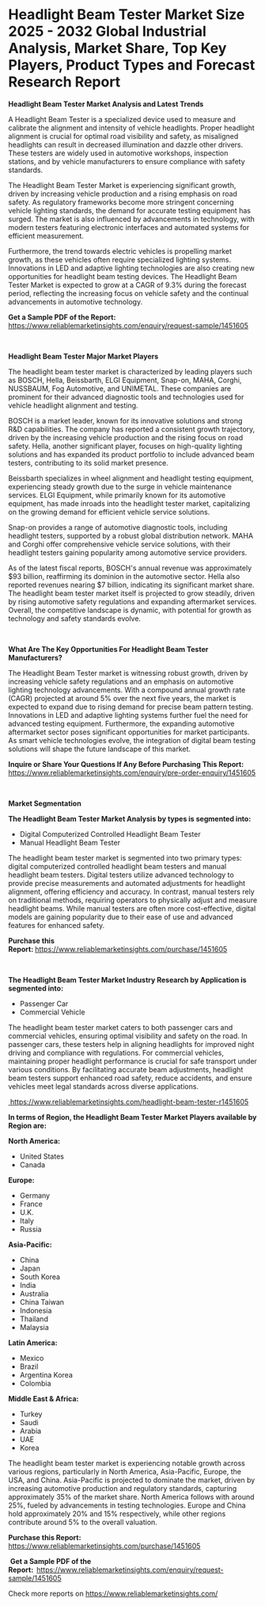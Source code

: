 <p><h1>Headlight Beam Tester Market Size 2025 - 2032 Global Industrial Analysis, Market Share, Top Key Players, Product Types and Forecast Research Report</h1></p><p><strong>Headlight Beam Tester Market Analysis and Latest Trends</strong></p>
<p><p>A Headlight Beam Tester is a specialized device used to measure and calibrate the alignment and intensity of vehicle headlights. Proper headlight alignment is crucial for optimal road visibility and safety, as misaligned headlights can result in decreased illumination and dazzle other drivers. These testers are widely used in automotive workshops, inspection stations, and by vehicle manufacturers to ensure compliance with safety standards.</p><p>The Headlight Beam Tester Market is experiencing significant growth, driven by increasing vehicle production and a rising emphasis on road safety. As regulatory frameworks become more stringent concerning vehicle lighting standards, the demand for accurate testing equipment has surged. The market is also influenced by advancements in technology, with modern testers featuring electronic interfaces and automated systems for efficient measurement.</p><p>Furthermore, the trend towards electric vehicles is propelling market growth, as these vehicles often require specialized lighting systems. Innovations in LED and adaptive lighting technologies are also creating new opportunities for headlight beam testing devices. The Headlight Beam Tester Market is expected to grow at a CAGR of 9.3% during the forecast period, reflecting the increasing focus on vehicle safety and the continual advancements in automotive technology.</p></p>
<p><strong>Get a Sample PDF of the Report:&nbsp;</strong> <a href="https://www.reliablemarketinsights.com/enquiry/request-sample/1451605?utm_campaign=3038&utm_medium=2&utm_source=Github&utm_content=ia&utm_term=09042025&utm_id=headlight-beam-tester">https://www.reliablemarketinsights.com/enquiry/request-sample/1451605</a></p>
<p>&nbsp;</p>
<p><strong>Headlight Beam Tester Major Market Players</strong></p>
<p><p>The headlight beam tester market is characterized by leading players such as BOSCH, Hella, Beissbarth, ELGI Equipment, Snap-on, MAHA, Corghi, NUSSBAUM, Fog Automotive, and UNIMETAL. These companies are prominent for their advanced diagnostic tools and technologies used for vehicle headlight alignment and testing.</p><p>BOSCH is a market leader, known for its innovative solutions and strong R&D capabilities. The company has reported a consistent growth trajectory, driven by the increasing vehicle production and the rising focus on road safety. Hella, another significant player, focuses on high-quality lighting solutions and has expanded its product portfolio to include advanced beam testers, contributing to its solid market presence.</p><p>Beissbarth specializes in wheel alignment and headlight testing equipment, experiencing steady growth due to the surge in vehicle maintenance services. ELGI Equipment, while primarily known for its automotive equipment, has made inroads into the headlight tester market, capitalizing on the growing demand for efficient vehicle service solutions.</p><p>Snap-on provides a range of automotive diagnostic tools, including headlight testers, supported by a robust global distribution network. MAHA and Corghi offer comprehensive vehicle service solutions, with their headlight testers gaining popularity among automotive service providers.</p><p>As of the latest fiscal reports, BOSCH's annual revenue was approximately $93 billion, reaffirming its dominion in the automotive sector. Hella also reported revenues nearing $7 billion, indicating its significant market share. The headlight beam tester market itself is projected to grow steadily, driven by rising automotive safety regulations and expanding aftermarket services. Overall, the competitive landscape is dynamic, with potential for growth as technology and safety standards evolve.</p></p>
<p>&nbsp;</p>
<p><strong>What Are The Key Opportunities For Headlight Beam Tester Manufacturers?</strong></p>
<p><p>The Headlight Beam Tester market is witnessing robust growth, driven by increasing vehicle safety regulations and an emphasis on automotive lighting technology advancements. With a compound annual growth rate (CAGR) projected at around 5% over the next five years, the market is expected to expand due to rising demand for precise beam pattern testing. Innovations in LED and adaptive lighting systems further fuel the need for advanced testing equipment. Furthermore, the expanding automotive aftermarket sector poses significant opportunities for market participants. As smart vehicle technologies evolve, the integration of digital beam testing solutions will shape the future landscape of this market.</p></p>
<p><strong>Inquire or Share Your Questions If Any Before Purchasing This Report:</strong> <a href="https://www.reliablemarketinsights.com/enquiry/pre-order-enquiry/1451605?utm_campaign=3038&utm_medium=2&utm_source=Github&utm_content=ia&utm_term=09042025&utm_id=headlight-beam-tester">https://www.reliablemarketinsights.com/enquiry/pre-order-enquiry/1451605</a></p>
<p>&nbsp;</p>
<p><strong>Market Segmentation</strong></p>
<p><strong>The Headlight Beam Tester Market Analysis by types is segmented into:</strong></p>
<p><ul><li>Digital Computerized Controlled Headlight Beam Tester</li><li>Manual Headlight Beam Tester</li></ul></p>
<p><p>The headlight beam tester market is segmented into two primary types: digital computerized controlled headlight beam testers and manual headlight beam testers. Digital testers utilize advanced technology to provide precise measurements and automated adjustments for headlight alignment, offering efficiency and accuracy. In contrast, manual testers rely on traditional methods, requiring operators to physically adjust and measure headlight beams. While manual testers are often more cost-effective, digital models are gaining popularity due to their ease of use and advanced features for enhanced safety.</p></p>
<p><strong>Purchase this Report:&nbsp;</strong><a href="https://www.reliablemarketinsights.com/purchase/1451605?utm_campaign=3038&utm_medium=2&utm_source=Github&utm_content=ia&utm_term=09042025&utm_id=headlight-beam-tester">https://www.reliablemarketinsights.com/purchase/1451605</a></p>
<p>&nbsp;</p>
<p><strong>The Headlight Beam Tester Market Industry Research by Application is segmented into:</strong></p>
<p><ul><li>Passenger Car</li><li>Commercial Vehicle</li></ul></p>
<p><p>The headlight beam tester market caters to both passenger cars and commercial vehicles, ensuring optimal visibility and safety on the road. In passenger cars, these testers help in aligning headlights for improved night driving and compliance with regulations. For commercial vehicles, maintaining proper headlight performance is crucial for safe transport under various conditions. By facilitating accurate beam adjustments, headlight beam testers support enhanced road safety, reduce accidents, and ensure vehicles meet legal standards across diverse applications.</p></p>
<p><a href="https://www.reliablemarketinsights.com/headlight-beam-tester-r1451605?utm_campaign=3038&utm_medium=2&utm_source=Github&utm_content=ia&utm_term=09042025&utm_id=headlight-beam-tester">&nbsp;https://www.reliablemarketinsights.com/headlight-beam-tester-r1451605</a></p>
<p><strong>In terms of Region, the Headlight Beam Tester Market Players available by Region are:</strong></p>
<p>
    <p> <strong> North America: </strong>
        <ul>
            <li>United States</li>
            <li>Canada</li>
        </ul>
        </p> 
    <p> <strong> Europe: </strong>
        <ul>
            <li>Germany</li>
            <li>France</li>
            <li>U.K.</li>
            <li>Italy</li>
            <li>Russia</li>
        </ul>
        </p> 
    <p> <strong> Asia-Pacific: </strong>
        <ul>
            <li>China</li>
            <li>Japan</li>
            <li>South Korea</li>
            <li>India</li>
            <li>Australia</li>
            <li>China Taiwan</li>
            <li>Indonesia</li>
            <li>Thailand</li>
            <li>Malaysia</li>
        </ul>
        </p> 
    <p> <strong> Latin America: </strong>
        <ul>
            <li>Mexico</li>
            <li>Brazil</li>
            <li>Argentina Korea</li>
            <li>Colombia</li>
        </ul>
        </p> 
    <p> <strong> Middle East & Africa: </strong>
        <ul>
            <li>Turkey</li>
            <li>Saudi</li>
            <li>Arabia</li>
            <li>UAE</li>
            <li>Korea</li>
        </ul>
    </p>
    </p>
<p><p>The headlight beam tester market is experiencing notable growth across various regions, particularly in North America, Asia-Pacific, Europe, the USA, and China. Asia-Pacific is projected to dominate the market, driven by increasing automotive production and regulatory standards, capturing approximately 35% of the market share. North America follows with around 25%, fueled by advancements in testing technologies. Europe and China hold approximately 20% and 15% respectively, while other regions contribute around 5% to the overall valuation.</p></p>
<p><strong>Purchase this Report: </strong><a href="https://www.reliablemarketinsights.com/purchase/1451605?utm_campaign=3038&utm_medium=2&utm_source=Github&utm_content=ia&utm_term=09042025&utm_id=headlight-beam-tester">https://www.reliablemarketinsights.com/purchase/1451605</a></p>
<p>&nbsp;<strong>Get a Sample PDF of the Report:&nbsp;&nbsp;</strong><a href="https://www.reliablemarketinsights.com/enquiry/request-sample/1451605?utm_campaign=3038&utm_medium=2&utm_source=Github&utm_content=ia&utm_term=09042025&utm_id=headlight-beam-tester">https://www.reliablemarketinsights.com/enquiry/request-sample/1451605</a></p>
<p><strong></strong></p>
<p>Check more reports on <a href="https://www.reliablemarketinsights.com/?utm_campaign=3038&utm_medium=2&utm_source=Github&utm_content=ia&utm_term=09042025&utm_id=headlight-beam-tester">https://www.reliablemarketinsights.com/</a></p>